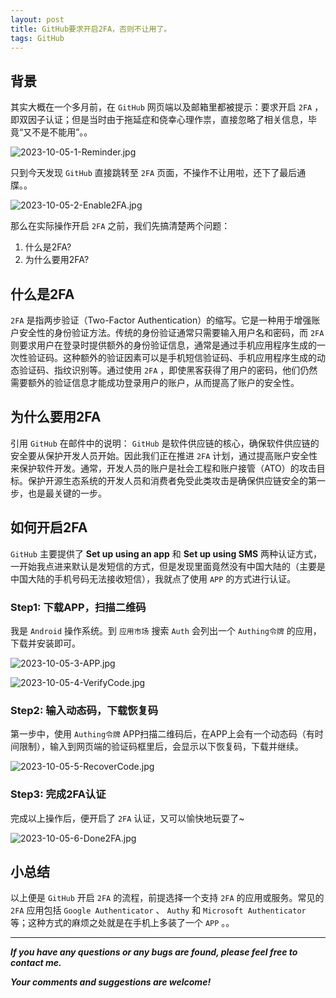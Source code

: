 ```yaml
---
layout: post
title: GitHub要求开启2FA，否则不让用了。
tags: GitHub
---
```


## 背景

其实大概在一个多月前，在 `GitHub` 网页端以及邮箱里都被提示：要求开启 `2FA` ，即双因子认证；但是当时由于拖延症和侥幸心理作祟，直接忽略了相关信息，毕竟“又不是不能用”。。

![2023-10-05-1-Reminder.jpg](https://github.com/heartsuit/heartsuit.github.io/raw/master/pictures/2023-10-05-1-Reminder.jpg)

只到今天发现 `GitHub` 直接跳转至 `2FA` 页面，不操作不让用啦，还下了最后通牒。。

![2023-10-05-2-Enable2FA.jpg](https://github.com/heartsuit/heartsuit.github.io/raw/master/pictures/2023-10-05-2-Enable2FA.jpg)

那么在实际操作开启 `2FA` 之前，我们先搞清楚两个问题：
1. 什么是2FA?
2. 为什么要用2FA?

## 什么是2FA

`2FA` 是指两步验证（Two-Factor Authentication）的缩写。它是一种用于增强账户安全性的身份验证方法。传统的身份验证通常只需要输入用户名和密码，而 `2FA` 则要求用户在登录时提供额外的身份验证信息，通常是通过手机应用程序生成的一次性验证码。这种额外的验证因素可以是手机短信验证码、手机应用程序生成的动态验证码、指纹识别等。通过使用 `2FA` ，即使黑客获得了用户的密码，他们仍然需要额外的验证信息才能成功登录用户的账户，从而提高了账户的安全性。

## 为什么要用2FA

引用 `GitHub` 在邮件中的说明： `GitHub` 是软件供应链的核心，确保软件供应链的安全要从保护开发人员开始。因此我们正在推进 `2FA` 计划，通过提高账户安全性来保护软件开发。通常，开发人员的账户是社会工程和账户接管（ATO）的攻击目标。保护开源生态系统的开发人员和消费者免受此类攻击是确保供应链安全的第一步，也是最关键的一步。

## 如何开启2FA

`GitHub` 主要提供了 **Set up using an app** 和 **Set up using SMS** 两种认证方式，一开始我点进来默认是发短信的方式，但是发现里面竟然没有中国大陆的（主要是中国大陆的手机号码无法接收短信），我就点了使用 `APP` 的方式进行认证。

### Step1: 下载APP，扫描二维码

我是 `Android` 操作系统。到 `应用市场` 搜索 `Auth` 会列出一个 `Authing令牌` 的应用，下载并安装即可。

![2023-10-05-3-APP.jpg](https://github.com/heartsuit/heartsuit.github.io/raw/master/pictures/2023-10-05-3-APP.jpg)

![2023-10-05-4-VerifyCode.jpg](https://github.com/heartsuit/heartsuit.github.io/raw/master/pictures/2023-10-05-4-VerifyCode.jpg)

### Step2: 输入动态码，下载恢复码

第一步中，使用 `Authing令牌` APP扫描二维码后，在APP上会有一个动态码（有时间限制），输入到网页端的验证码框里后，会显示以下恢复码，下载并继续。

![2023-10-05-5-RecoverCode.jpg](https://github.com/heartsuit/heartsuit.github.io/raw/master/pictures/2023-10-05-5-RecoverCode.jpg)

### Step3: 完成2FA认证

完成以上操作后，便开启了 `2FA` 认证，又可以愉快地玩耍了~

![2023-10-05-6-Done2FA.jpg](https://github.com/heartsuit/heartsuit.github.io/raw/master/pictures/2023-10-05-6-Done2FA.jpg)

## 小总结

以上便是 `GitHub` 开启 `2FA` 的流程，前提选择一个支持 `2FA` 的应用或服务。常见的 `2FA` 应用包括 `Google Authenticator` 、 `Authy` 和 `Microsoft Authenticator` 等；这种方式的麻烦之处就是在手机上多装了一个 `APP` 。。

---

**_If you have any questions or any bugs are found, please feel free to contact me._**

**_Your comments and suggestions are welcome!_**
